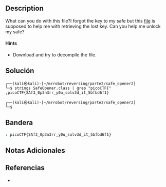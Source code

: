 ## Description

What can you do with this file?I forgot the key to my safe but this [file](https://artifacts.picoctf.net/c/288/SafeOpener.class) is supposed to help me with retrieving the lost key. Can you help me unlock my safe?
#### Hints
- Download and try to decompile the file.
## Solución

```shell
┌──(kali㉿kali)-[~/mrrobot/reversing/parte2/safe_opener2]
└─$ strings SafeOpener.class | grep "picoCTF{"
,picoCTF{SAf3_0p3n3rr_y0u_solv3d_it_5bfbd6f1}
                                                                                           
┌──(kali㉿kali)-[~/mrrobot/reversing/parte2/safe_opener2]
└─$ 

```
## Bandera
```css
: picoCTF{SAf3_0p3n3rr_y0u_solv3d_it_5bfbd6f1}
```
## Notas Adicionales


## Referencias
- 